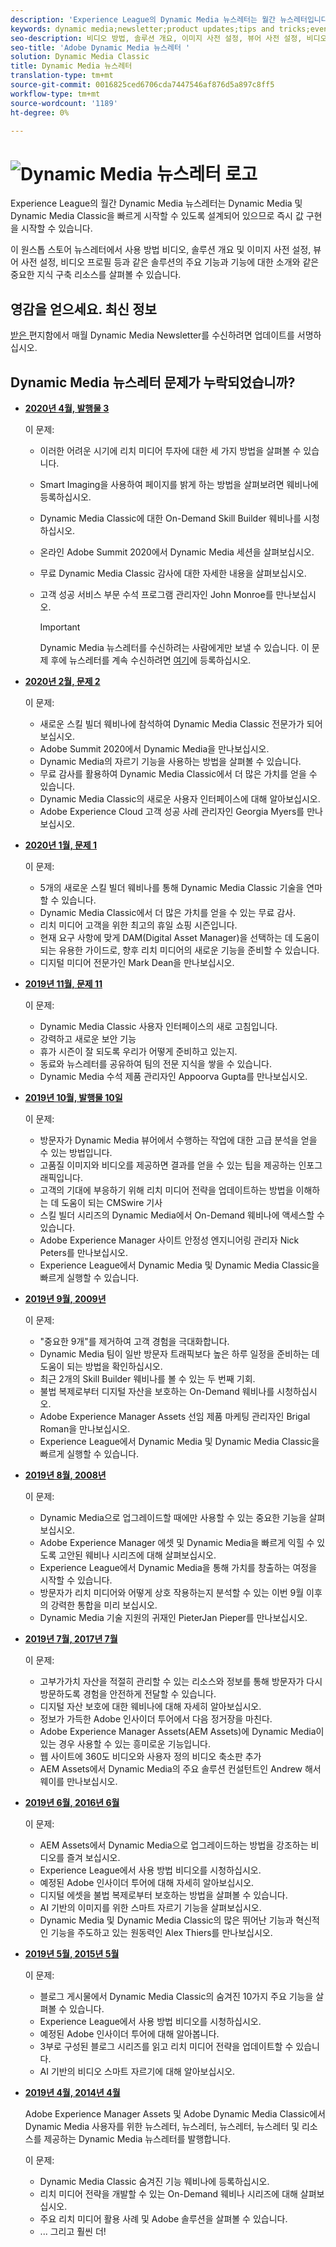 ```yaml
---
description: 'Experience League의 Dynamic Media 뉴스레터는 월간 뉴스레터입니다. 이 플러그인은 Dynamic Media 및 Dynamic Media Classic을 빠르게 사용할 수 있도록 설계되어 있으므로 즉시 가치를 실현할 수 있습니다. 비디오 방법, 솔루션 개요 및 이미지 사전 설정, 뷰어 사전 설정, 비디오 프로필 등과 같은 주요 기능과 기능에 대한 소개를 비롯하여 유용한 지식 구축 리소스를 이 원 스톱 스토어 뉴스레터에서 사용할 수 있습니다. '
keywords: dynamic media;newsletter;product updates;tips and tricks;events;customer success;blog;blogs;images;videos;features;capabilities
seo-description: 비디오 방법, 솔루션 개요, 이미지 사전 설정, 뷰어 사전 설정, 비디오 프로필 등과 같은 일부 주요 기능과 기능에 대한 소개를 비롯하여 유용한 정보를 제공하는 이 원 스톱 스토어 뉴스레터를 참조하십시오.
seo-title: 'Adobe Dynamic Media 뉴스레터 '
solution: Dynamic Media Classic
title: Dynamic Media 뉴스레터
translation-type: tm+mt
source-git-commit: 0016825ced6706cda7447546af876d5a897c8ff5
workflow-type: tm+mt
source-wordcount: '1189'
ht-degree: 0%

---
```



# ![Dynamic Media 뉴스레터 로고](/help/assets/assets/dynamic-media-newsletter-logo.png)

Experience League의 월간 Dynamic Media 뉴스레터는 Dynamic Media 및 Dynamic Media Classic을 빠르게 시작할 수 있도록 설계되어 있으므로 즉시 값 구현을 시작할 수 있습니다.

이 원스톱 스토어 뉴스레터에서 사용 방법 비디오, 솔루션 개요 및 이미지 사전 설정, 뷰어 사전 설정, 비디오 프로필 등과 같은 솔루션의 주요 기능과 기능에 대한 소개와 같은 중요한 지식 구축 리소스를 살펴볼 수 있습니다.

## 영감을 얻으세요. 최신 정보

[받은 ](https://www.adobe.com/subscription/dynamic-media-newsletter.html) 편지함에서 매월 Dynamic Media Newsletter를 수신하려면 업데이트를 서명하십시오.

## Dynamic Media 뉴스레터 문제가 누락되었습니까?

<!-- * **[May 2020, Issue 4](https://expleague.azureedge.net/assets/aem/Experience-Insider-vol.31.html)**

    In this issue:

    * What business continuity means in uncertain times.
    * Key takeaways from the first all-digital Adobe Summit.
    * Must-watch Experience Manager breakout sessions.
    * Summit customer spotlight: Under Armour.
    * Never miss an Experience Insider webinar.
    * Public sector spotlight: The urgent need for digital enrollment.
    * Look what’s new in Experience Manager Innovation.
    * Build your Experience Manager skills *live* with the Adobe pros.
    * Connect with the Adobe Experience Manager Community.
    * Fast-track your Adobe expertise with Adobe Experience League. -->

* **[2020년 4월, 발행물 3](https://expleague.azureedge.net/assets/dynamic-media/Dynamic_Media_Newsletter_04_2020_April.html)**

   이 문제:

   * 이러한 어려운 시기에 리치 미디어 투자에 대한 세 가지 방법을 살펴볼 수 있습니다.
   * Smart Imaging을 사용하여 페이지를 밝게 하는 방법을 살펴보려면 웨비나에 등록하십시오.
   * Dynamic Media Classic에 대한 On-Demand Skill Builder 웨비나를 시청하십시오.
   * 온라인 Adobe Summit 2020에서 Dynamic Media 세션을 살펴보십시오.
   * 무료 Dynamic Media Classic 감사에 대한 자세한 내용을 살펴보십시오.
   * 고객 성공 서비스 부문 수석 프로그램 관리자인 John Monroe를 만나보십시오.

      >[!IMPORTANT]
      >
      >Dynamic Media 뉴스레터를 수신하려는 사람에게만 보낼 수 있습니다. 이 문제 후에 뉴스레터를 계속 수신하려면 [여기](https://nam04.safelinks.protection.outlook.com/?url=http%3A%2F%2Ft.messages.adobe.com%2Fr%2F%3Fid%3Dha6c66e%2C266d7ba%2C26edbee&amp;data=02%7C01%7Crbrough%40adobe.com%7Ce0ec0f8dde0f4eb03d9c08d7e2173fd3%7Cfa7b1b5a7b34438794aed2c178decee1%7C0%7C0%7C637226461801398160&amp;sdata=3c1oREsqy%2FeDPKC3dd4IO9dXomQ1XbokaBAYQl8obrk%3D&amp;reserved=0)에 등록하십시오.

* **[2020년 2월, 문제 2](https://expleague.azureedge.net/assets/dynamic-media/Dynamic_Media_Newsletter_02_2020_Feb.html)**

   이 문제:

   * 새로운 스킬 빌더 웨비나에 참석하여 Dynamic Media Classic 전문가가 되어 보십시오.
   * Adobe Summit 2020에서 Dynamic Media을 만나보십시오.
   * Dynamic Media의 자르기 기능을 사용하는 방법을 살펴볼 수 있습니다.
   * 무료 감사를 활용하여 Dynamic Media Classic에서 더 많은 가치를 얻을 수 있습니다.
   * Dynamic Media Classic의 새로운 사용자 인터페이스에 대해 알아보십시오.
   * Adobe Experience Cloud 고객 성공 사례 관리자인 Georgia Myers를 만나보십시오.

* **[2020년 1월, 문제 1](https://expleague.azureedge.net/assets/dynamic-media/Dynamic_Media_Newsletter_01_2020_Jan.html)**

   이 문제:

   * 5개의 새로운 스킬 빌더 웨비나를 통해 Dynamic Media Classic 기술을 연마할 수 있습니다.
   * Dynamic Media Classic에서 더 많은 가치를 얻을 수 있는 무료 감사.
   * 리치 미디어 고객을 위한 최고의 휴일 쇼핑 시즌입니다.
   * 현재 요구 사항에 맞게 DAM(Digital Asset Manager)을 선택하는 데 도움이 되는 유용한 가이드로, 향후 리치 미디어의 새로운 기능을 준비할 수 있습니다.
   * 디지털 미디어 전문가인 Mark Dean을 만나보십시오.

* **[2019년 11월, 문제 11](https://expleague.azureedge.net/assets/dynamic-media/Dynamic_Media_Newsletter_11_2019_Nov.html)**

   이 문제:

   * Dynamic Media Classic 사용자 인터페이스의 새로 고침입니다.
   * 강력하고 새로운 보안 기능
   * 휴가 시즌이 잘 되도록 우리가 어떻게 준비하고 있는지.
   * 동료와 뉴스레터를 공유하여 팀의 전문 지식을 쌓을 수 있습니다.
   * Dynamic Media 수석 제품 관리자인 Appoorva Gupta를 만나보십시오.

* **[2019년 10월, 발행물 10일](https://expleague.azureedge.net/assets/dynamic-media/Dynamic_Media_Newsletter_10_2019_Oct.html)**

   이 문제:

   * 방문자가 Dynamic Media 뷰어에서 수행하는 작업에 대한 고급 분석을 얻을 수 있는 방법입니다.
   * 고품질 이미지와 비디오를 제공하면 결과를 얻을 수 있는 팁을 제공하는 인포그래픽입니다.
   * 고객의 기대에 부응하기 위해 리치 미디어 전략을 업데이트하는 방법을 이해하는 데 도움이 되는 CMSwire 기사
   * 스킬 빌더 시리즈의 Dynamic Media에서 On-Demand 웨비나에 액세스할 수 있습니다.
   * Adobe Experience Manager 사이트 안정성 엔지니어링 관리자 Nick Peters를 만나보십시오.
   * Experience League에서 Dynamic Media 및 Dynamic Media Classic을 빠르게 실행할 수 있습니다.

* **[2019년 9월, 2009년](https://expleague.azureedge.net/assets/dynamic-media/Dynamic_Media_Newsletter_09_2019_Sept.html)**

   이 문제:

   * &quot;중요한 9개&quot;를 제거하여 고객 경험을 극대화합니다.
   * Dynamic Media 팀이 일반 방문자 트래픽보다 높은 하루 일정을 준비하는 데 도움이 되는 방법을 확인하십시오.
   * 최근 2개의 Skill Builder 웨비나를 볼 수 있는 두 번째 기회.
   * 불법 복제로부터 디지털 자산을 보호하는 On-Demand 웨비나를 시청하십시오.
   * Adobe Experience Manager Assets 선임 제품 마케팅 관리자인 Brigal Roman을 만나보십시오.
   * Experience League에서 Dynamic Media 및 Dynamic Media Classic을 빠르게 실행할 수 있습니다.

* **[2019년 8월, 2008년](https://expleague.azureedge.net/assets/dynamic-media/Dynamic_Media_Newsletter_08_2019_Aug.html)**

   이 문제:

   * Dynamic Media으로 업그레이드할 때에만 사용할 수 있는 중요한 기능을 살펴보십시오.
   * Adobe Experience Manager 에셋 및 Dynamic Media을 빠르게 익힐 수 있도록 고안된 웨비나 시리즈에 대해 살펴보십시오.
   * Experience League에서 Dynamic Media을 통해 가치를 창출하는 여정을 시작할 수 있습니다.
   * 방문자가 리치 미디어와 어떻게 상호 작용하는지 분석할 수 있는 이번 9월 이후의 강력한 통합을 미리 보십시오.
   * Dynamic Media 기술 지원의 귀재인 PieterJan Pieper를 만나보십시오.

* **[2019년 7월, 2017년 7월](https://expleague.azureedge.net/assets/dynamic-media/Dynamic_Media_Newsletter_07_2019_July.html)**

   이 문제:

   * 고부가가치 자산을 적절히 관리할 수 있는 리소스와 정보를 통해 방문자가 다시 방문하도록 경험을 안전하게 전달할 수 있습니다.
   * 디지털 자산 보호에 대한 웨비나에 대해 자세히 알아보십시오.
   * 정보가 가득한 Adobe 인사이더 투어에서 다음 정거장을 마친다.
   * Adobe Experience Manager Assets(AEM Assets)에 Dynamic Media이 있는 경우 사용할 수 있는 흥미로운 기능입니다.
   * 웹 사이트에 360도 비디오와 사용자 정의 비디오 축소판 추가
   * AEM Assets에서 Dynamic Media의 주요 솔루션 컨설턴트인 Andrew 해서웨이를 만나보십시오.

* **[2019년 6월, 2016년 6월](https://expleague.azureedge.net/assets/dynamic-media/Dynamic_Media_Newsletter_06_2019_June.html)**

   이 문제:

   * AEM Assets에서 Dynamic Media으로 업그레이드하는 방법을 강조하는 비디오를 즐겨 보십시오.
   * Experience League에서 사용 방법 비디오를 시청하십시오.
   * 예정된 Adobe 인사이더 투어에 대해 자세히 알아보십시오.
   * 디지털 에셋을 불법 복제로부터 보호하는 방법을 살펴볼 수 있습니다.
   * AI 기반의 이미지를 위한 스마트 자르기 기능을 살펴보십시오.
   * Dynamic Media 및 Dynamic Media Classic의 많은 뛰어난 기능과 혁신적인 기능을 주도하고 있는 원동력인 Alex Thiers를 만나보십시오.

* **[2019년 5월, 2015년 5월](https://expleague.azureedge.net/assets/dynamic-media/Dynamic_Media_Newsletter_05_2019_May.html)**

   이 문제:

   * 블로그 게시물에서 Dynamic Media Classic의 숨겨진 10가지 주요 기능을 살펴볼 수 있습니다.
   * Experience League에서 사용 방법 비디오를 시청하십시오.
   * 예정된 Adobe 인사이더 투어에 대해 알아봅니다.
   * 3부로 구성된 블로그 시리즈를 읽고 리치 미디어 전략을 업데이트할 수 있습니다.
   * AI 기반의 비디오 스마트 자르기에 대해 알아보십시오.

* **[2019년 4월, 2014년 4월](https://expleague.azureedge.net/assets/dynamic-media/Dynamic_Media_Newsletter_04_2019_April.html)**

   Adobe Experience Manager Assets 및 Adobe Dynamic Media Classic에서 Dynamic Media 사용자를 위한 뉴스레터, 뉴스레터, 뉴스레터, 뉴스레터 및 리소스를 제공하는 Dynamic Media 뉴스레터를 발행합니다.

   이 문제:

   * Dynamic Media Classic 숨겨진 기능 웨비나에 등록하십시오.
   * 리치 미디어 전략을 개발할 수 있는 On-Demand 웨비나 시리즈에 대해 살펴보십시오.
   * 주요 리치 미디어 활용 사례 및 Adobe 솔루션을 살펴볼 수 있습니다.
   * ... 그리고 훨씬 더!